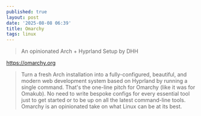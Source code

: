 ```yaml
---
published: true
layout: post
date: '2025-08-08 06:39'
title: Omarchy
tags: linux 
---
```

> An opinionated Arch + Hyprland Setup by DHH

<https://omarchy.org>

> Turn a fresh Arch installation into a fully-configured, beautiful, and modern web development system based on Hyprland by running a single command. That's the one-line pitch for Omarchy (like it was for Omakub). No need to write bespoke configs for every essential tool just to get started or to be up on all the latest command-line tools. Omarchy is an opinionated take on what Linux can be at its best.
